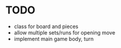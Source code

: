 # TODO
- class for board and pieces
- allow multiple sets/runs for opening move
- implement main game body, turn
